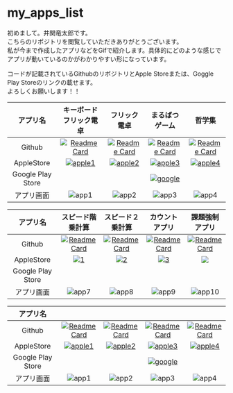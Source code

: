 # my_apps_list



初めまして。井関竜太郎です。  
こちらのリポジトリを閲覧していただきありがとうございます。  
私が今まで作成したアプリなどをGifで紹介します。具体的にどのような感じでアプリが動いているのかがわかりやすい形になっています。

コードが記載されているGithubのリポジトリとApple Storeまたは、Goggle Play Storeのリンクの載せます。  
よろしくお願いします！！


|アプリ名|キーボードフリック電卓|フリック電卓|まるばつゲーム|哲学集|
|:--:|:--:|:--:|:--:|:--:|
|Github|[![Readme Card](https://github-readme-stats.vercel.app/api/pin/?username=iseruuuuu&repo=flick_keybord_calacreate)](https://github.com/iseruuuuu/flick_keybord_calacreate)|[![Readme Card](https://github-readme-stats.vercel.app/api/pin/?username=iseruuuuu&repo=flick_calculator)](https://github.com/iseruuuuu/flick_calculator)|[![Readme Card](https://github-readme-stats.vercel.app/api/pin/?username=iseruuuuu&repo=marubatu_app)](https://github.com/iseruuuuu/marubatu_app)|[![Readme Card](https://github-readme-stats.vercel.app/api/pin/?username=iseruuuuu&repo=quote_list_app)](https://github.com/iseruuuuu/quote_list_app)|
|AppleStore|[![apple1](https://user-images.githubusercontent.com/67954894/129123221-4ea7ee71-9a5e-4131-a080-c7e57f211264.png)](https://apps.apple.com/jp/app/%E3%82%AD%E3%83%BC%E3%83%9C%E3%83%BC%E3%83%89%E3%83%95%E3%83%AA%E3%83%83%E3%82%AF%E9%9B%BB%E5%8D%93/id1568852472)|[![apple2](https://user-images.githubusercontent.com/67954894/129123221-4ea7ee71-9a5e-4131-a080-c7e57f211264.png)](https://apps.apple.com/jp/app/%E3%83%95%E3%83%AA%E3%83%83%E3%82%AF%E9%9B%BB%E5%8D%93/id1565719589)|[![apple3](https://user-images.githubusercontent.com/67954894/129123221-4ea7ee71-9a5e-4131-a080-c7e57f211264.png)](https://apps.apple.com/jp/app/4-4%E3%81%BE%E3%82%8B%E3%81%B0%E3%81%A4/id1574027882)|[![apple4](https://user-images.githubusercontent.com/67954894/129123221-4ea7ee71-9a5e-4131-a080-c7e57f211264.png)](https://apps.apple.com/jp/app/%E5%93%B2%E5%AD%A6%E8%80%85%E5%90%8D%E8%A8%80%E9%9B%86/id1565932955)|
|Google Play Store|[![]()]()|[![]()]()|[![google](https://user-images.githubusercontent.com/67954894/129123226-aa13ce09-a0b0-4da2-a7a6-83f897ad9919.jpeg)](https://play.google.com/store/apps/details?id=com.ryutaro.marubatu_app)|[![]()]()|
|アプリ画面|![app1](https://user-images.githubusercontent.com/67954894/129128956-9b395b75-d63f-442c-847f-483af9b33b97.gif)|![app2](https://user-images.githubusercontent.com/67954894/129128798-33537503-e790-4a98-80a6-6f23e1084ad5.gif)|![app3](https://user-images.githubusercontent.com/67954894/129128865-f632741c-d403-4049-b63d-69f434282ed0.gif)|![app4](https://user-images.githubusercontent.com/67954894/129128822-3b08c895-5e18-4b2b-a10e-99955e4f6e71.gif)|


|アプリ名|スピード階乗計算|スピード２乗計算|カウントアプリ|課題強制アプリ|
|:--:|:--:|:--:|:--:|:--:|
|Github|[![Readme Card](https://github-readme-stats.vercel.app/api/pin/?username=iseruuuuu&repo=MathDifficlutAPP2)](https://github.com/iseruuuuu/MathDifficlutAPP2)|[![Readme Card](https://github-readme-stats.vercel.app/api/pin/?username=iseruuuuu&repo=MathDifficultAPP)](https://github.com/iseruuuuu/MathDifficultAPP)|[![Readme Card](https://github-readme-stats.vercel.app/api/pin/?username=iseruuuuu&repo=counter_app)](https://github.com/iseruuuuu/counter_app)|[![Readme Card](https://github-readme-stats.vercel.app/api/pin/?username=iseruuuuu&repo=TODO_HomeworkAPP)](https://github.com/iseruuuuu/TODO_HomeworkAPP)|
|AppleStore|[![1](https://user-images.githubusercontent.com/67954894/129123221-4ea7ee71-9a5e-4131-a080-c7e57f211264.png)](https://apps.apple.com/jp/app/%E3%82%B9%E3%83%94%E3%83%BC%E3%83%89%E9%9A%8E%E4%B9%97%E8%A8%88%E7%AE%97/id1553726553)|[![2](https://user-images.githubusercontent.com/67954894/129123221-4ea7ee71-9a5e-4131-a080-c7e57f211264.png)](https://apps.apple.com/jp/app/%E3%82%B9%E3%83%94%E3%83%BC%E3%83%892%E4%B9%97%E8%A8%88%E7%AE%97/id1553710717)|[![3](https://user-images.githubusercontent.com/67954894/129123221-4ea7ee71-9a5e-4131-a080-c7e57f211264.png)](https://apps.apple.com/jp/app/%E3%82%AB%E3%82%A6%E3%83%B3%E3%82%BF%E3%83%BC-%E6%95%B0%E5%8F%96%E5%99%A8/id1569387500)|[![](https://user-images.githubusercontent.com/67954894/129123221-4ea7ee71-9a5e-4131-a080-c7e57f211264.png)](https://apps.apple.com/jp/app/%E8%AA%B2%E9%A1%8C%E5%BC%B7%E5%88%B6%E3%82%A2%E3%83%97%E3%83%AA/id1564615184)|
|Google Play Store|[![]()]()|[![]()]()|[![]()]()|
|アプリ画面|![app7](https://user-images.githubusercontent.com/67954894/129119342-e90749e0-b4c3-47c3-a832-046c953641fa.gif)|![app8](https://user-images.githubusercontent.com/67954894/129119344-2b868c7f-7110-468d-a7cd-c71ff75cbade.gif)|![app9](https://user-images.githubusercontent.com/67954894/129119345-3914aa11-4ce3-4633-99ba-0017d1a0482a.gif)|![app10](https://user-images.githubusercontent.com/67954894/129119351-dd0944ae-34ed-4e82-895d-6a3e9681bd3f.gif)|


|アプリ名|||||
|:--:|:--:|:--:|:--:|:--:|
|Github|[![Readme Card](https://github-readme-stats.vercel.app/api/pin/?username=iseruuuuu&repo=flick_keybord_calacreate)](https://github.com/iseruuuuu/flick_keybord_calacreate)|[![Readme Card](https://github-readme-stats.vercel.app/api/pin/?username=iseruuuuu&repo=flick_calculator)](https://github.com/iseruuuuu/flick_calculator)|[![Readme Card](https://github-readme-stats.vercel.app/api/pin/?username=iseruuuuu&repo=marubatu_app)](https://github.com/iseruuuuu/marubatu_app)|[![Readme Card](https://github-readme-stats.vercel.app/api/pin/?username=iseruuuuu&repo=flick_calculator)](https://github.com/iseruuuuu/flick_calculator)|
|AppleStore|[![apple1](https://user-images.githubusercontent.com/67954894/129123221-4ea7ee71-9a5e-4131-a080-c7e57f211264.png)]()|[![apple2](https://user-images.githubusercontent.com/67954894/129123221-4ea7ee71-9a5e-4131-a080-c7e57f211264.png)]()|[![apple3](https://user-images.githubusercontent.com/67954894/129123221-4ea7ee71-9a5e-4131-a080-c7e57f211264.png)]()|[![apple4](https://user-images.githubusercontent.com/67954894/129123221-4ea7ee71-9a5e-4131-a080-c7e57f211264.png)]()|
|Google Play Store|[![]()]()|[![]()]()|[![google](https://user-images.githubusercontent.com/67954894/129123226-aa13ce09-a0b0-4da2-a7a6-83f897ad9919.jpeg)]()|[![]()]()|
|アプリ画面|![app1](https://user-images.githubusercontent.com/67954894/129197279-fdc84b56-f7ef-4b47-8d62-06a90359bd41.gif)|![app2](https://user-images.githubusercontent.com/67954894/129197299-ed2b0881-5cfb-4e03-a3ad-59c6b3795a91.gif)|![app3](https://user-images.githubusercontent.com/67954894/129197321-9cee4962-e92c-499d-a9bb-fa76b2cc3d1f.gif)|![app4]()|


<!--

![RPReplay_Final1628770818](https://user-images.githubusercontent.com/67954894/129197279-fdc84b56-f7ef-4b47-8d62-06a90359bd41.gif)
![RPReplay_Final1628770996](https://user-images.githubusercontent.com/67954894/129197299-ed2b0881-5cfb-4e03-a3ad-59c6b3795a91.gif)
![RPReplay_Final1628770789](https://user-images.githubusercontent.com/67954894/129197321-9cee4962-e92c-499d-a9bb-fa76b2cc3d1f.gif)

-->

